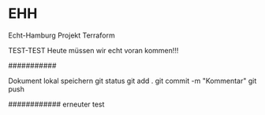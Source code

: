 # EHH
Echt-Hamburg Projekt Terraform


TEST-TEST 
Heute müssen wir echt voran kommen!!!


###########

Dokument lokal speichern
git status
git add .
git commit -m "Kommentar"
git push


############
erneuter test